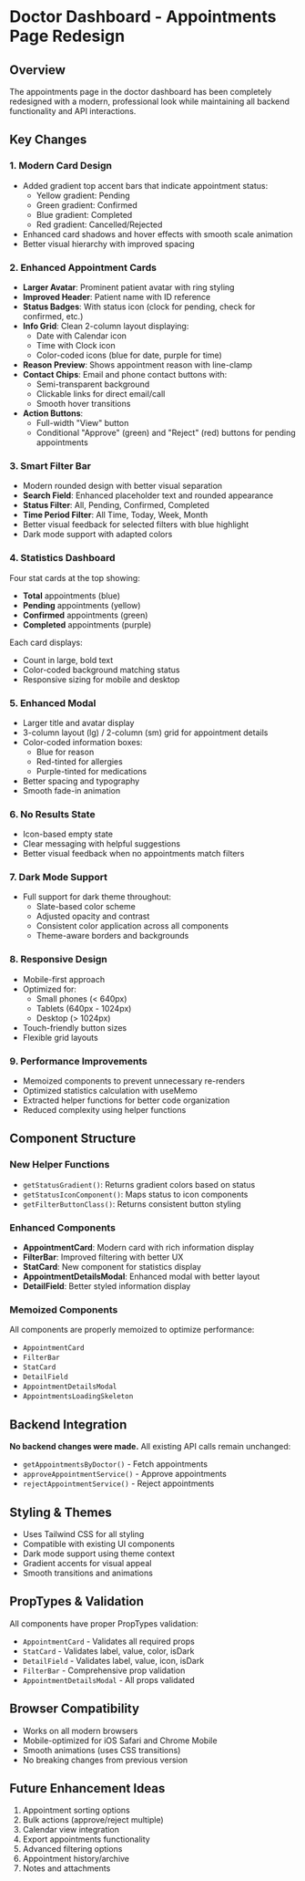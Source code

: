 # Doctor Dashboard - Appointments Page Redesign

## Overview

The appointments page in the doctor dashboard has been completely redesigned with a modern, professional look while maintaining all backend functionality and API interactions.

## Key Changes

### 1. **Modern Card Design**

- Added gradient top accent bars that indicate appointment status:
  - Yellow gradient: Pending
  - Green gradient: Confirmed
  - Blue gradient: Completed
  - Red gradient: Cancelled/Rejected
- Enhanced card shadows and hover effects with smooth scale animation
- Better visual hierarchy with improved spacing

### 2. **Enhanced Appointment Cards**

- **Larger Avatar**: Prominent patient avatar with ring styling
- **Improved Header**: Patient name with ID reference
- **Status Badges**: With status icon (clock for pending, check for confirmed, etc.)
- **Info Grid**: Clean 2-column layout displaying:
  - Date with Calendar icon
  - Time with Clock icon
  - Color-coded icons (blue for date, purple for time)
- **Reason Preview**: Shows appointment reason with line-clamp
- **Contact Chips**: Email and phone contact buttons with:
  - Semi-transparent background
  - Clickable links for direct email/call
  - Smooth hover transitions
- **Action Buttons**:
  - Full-width "View" button
  - Conditional "Approve" (green) and "Reject" (red) buttons for pending appointments

### 3. **Smart Filter Bar**

- Modern rounded design with better visual separation
- **Search Field**: Enhanced placeholder text and rounded appearance
- **Status Filter**: All, Pending, Confirmed, Completed
- **Time Period Filter**: All Time, Today, Week, Month
- Better visual feedback for selected filters with blue highlight
- Dark mode support with adapted colors

### 4. **Statistics Dashboard**

Four stat cards at the top showing:

- **Total** appointments (blue)
- **Pending** appointments (yellow)
- **Confirmed** appointments (green)
- **Completed** appointments (purple)

Each card displays:

- Count in large, bold text
- Color-coded background matching status
- Responsive sizing for mobile and desktop

### 5. **Enhanced Modal**

- Larger title and avatar display
- 3-column layout (lg) / 2-column (sm) grid for appointment details
- Color-coded information boxes:
  - Blue for reason
  - Red-tinted for allergies
  - Purple-tinted for medications
- Better spacing and typography
- Smooth fade-in animation

### 6. **No Results State**

- Icon-based empty state
- Clear messaging with helpful suggestions
- Better visual feedback when no appointments match filters

### 7. **Dark Mode Support**

- Full support for dark theme throughout:
  - Slate-based color scheme
  - Adjusted opacity and contrast
  - Consistent color application across all components
  - Theme-aware borders and backgrounds

### 8. **Responsive Design**

- Mobile-first approach
- Optimized for:
  - Small phones (< 640px)
  - Tablets (640px - 1024px)
  - Desktop (> 1024px)
- Touch-friendly button sizes
- Flexible grid layouts

### 9. **Performance Improvements**

- Memoized components to prevent unnecessary re-renders
- Optimized statistics calculation with useMemo
- Extracted helper functions for better code organization
- Reduced complexity using helper functions

## Component Structure

### New Helper Functions

- `getStatusGradient()`: Returns gradient colors based on status
- `getStatusIconComponent()`: Maps status to icon components
- `getFilterButtonClass()`: Returns consistent button styling

### Enhanced Components

- **AppointmentCard**: Modern card with rich information display
- **FilterBar**: Improved filtering with better UX
- **StatCard**: New component for statistics display
- **AppointmentDetailsModal**: Enhanced modal with better layout
- **DetailField**: Better styled information display

### Memoized Components

All components are properly memoized to optimize performance:

- `AppointmentCard`
- `FilterBar`
- `StatCard`
- `DetailField`
- `AppointmentDetailsModal`
- `AppointmentsLoadingSkeleton`

## Backend Integration

**No backend changes were made.** All existing API calls remain unchanged:

- `getAppointmentsByDoctor()` - Fetch appointments
- `approveAppointmentService()` - Approve appointments
- `rejectAppointmentService()` - Reject appointments

## Styling & Themes

- Uses Tailwind CSS for all styling
- Compatible with existing UI components
- Dark mode support using theme context
- Gradient accents for visual appeal
- Smooth transitions and animations

## PropTypes & Validation

All components have proper PropTypes validation:

- `AppointmentCard` - Validates all required props
- `StatCard` - Validates label, value, color, isDark
- `DetailField` - Validates label, value, icon, isDark
- `FilterBar` - Comprehensive prop validation
- `AppointmentDetailsModal` - All props validated

## Browser Compatibility

- Works on all modern browsers
- Mobile-optimized for iOS Safari and Chrome Mobile
- Smooth animations (uses CSS transitions)
- No breaking changes from previous version

## Future Enhancement Ideas

1. Appointment sorting options
2. Bulk actions (approve/reject multiple)
3. Calendar view integration
4. Export appointments functionality
5. Advanced filtering options
6. Appointment history/archive
7. Notes and attachments
